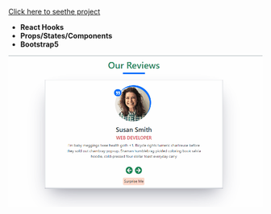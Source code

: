 [Click here to seethe project]()
<br>
- __React Hooks__ <br>
- __Props/States/Components__<br>
- __Bootstrap5__<br>

<div align="center"><img src="https://github.com/MehmetCakir1/reviewsProjectWithReact/blob/master/reviewProject.gif"</div>
